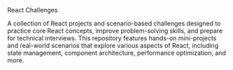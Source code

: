 React Challenges

A collection of React projects and scenario-based challenges designed to practice core React concepts, improve problem-solving skills, and prepare for technical interviews. This repository features hands-on mini-projects and real-world scenarios that explore various aspects of React, including state management, component architecture, performance optimization, and more.


